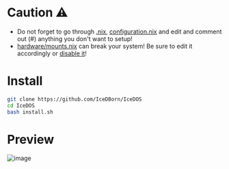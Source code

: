 # Caution ⚠️

- Do not forget to go through [.nix](https://github.com/IceDBorn/IceDOS/blob/main/.nix), [configuration.nix](https://github.com/IceDBorn/IceDOS/blob/main/configuration.nix) and edit and comment out (#) anything you don't want to setup!
- [hardware/mounts.nix](https://github.com/IceDBorn/IceDOS/blob/main/hardware/mounts.nix) can break your system! Be sure to edit it accordingly or [disable it](https://github.com/IceDBorn/IceDOS/blob/087d7884d501f5660e8368ed349561c2d83ddf04/.nix#L310)!

# Install

```bash
git clone https://github.com/IceDBorn/IceDOS
cd IceDOS
bash install.sh
```

# Preview

![image](https://github.com/IceDBorn/IceDOS/assets/51162078/80e89e81-9a2a-4ca6-807c-91d925204a8a)
